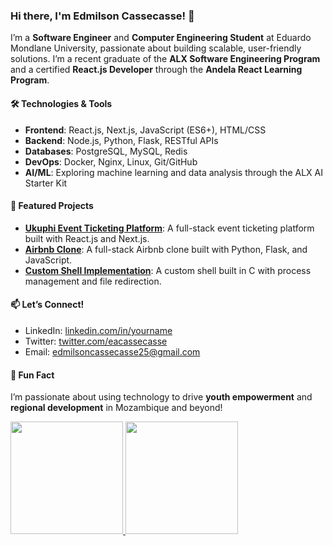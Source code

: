 ### Hi there, I'm Edmilson Cassecasse! 👋  

I’m a **Software Engineer** and **Computer Engineering Student** at Eduardo Mondlane University, passionate about building scalable, user-friendly solutions. I’m a recent graduate of the **ALX Software Engineering Program** and a certified **React.js Developer** through the **Andela React Learning Program**.  

#### 🛠️ Technologies & Tools  
- **Frontend**: React.js, Next.js, JavaScript (ES6+), HTML/CSS  
- **Backend**: Node.js, Python, Flask, RESTful APIs  
- **Databases**: PostgreSQL, MySQL, Redis  
- **DevOps**: Docker, Nginx, Linux, Git/GitHub  
- **AI/ML**: Exploring machine learning and data analysis through the ALX AI Starter Kit  

#### 🌟 Featured Projects  
- **[Ukuphi Event Ticketing Platform](https://github.com/eacassecasse/ukuphi-app)**: A full-stack event ticketing platform built with React.js and Next.js.  
- **[Airbnb Clone](https://github.com/yourusername/airbnb-clone)**: A full-stack Airbnb clone built with Python, Flask, and JavaScript.  
- **[Custom Shell Implementation](https://github.com/yourusername/custom-shell)**: A custom shell built in C with process management and file redirection.  

#### 📫 Let’s Connect!  
- LinkedIn: [linkedin.com/in/yourname](https://linkedin.com/in/yourname)  
- Twitter: [twitter.com/eacassecasse](https://twitter.com/eacassecasse)  
- Email: edmilsoncassecasse25@gmail.com  

#### 🚀 Fun Fact  
I’m passionate about using technology to drive **youth empowerment** and **regional development** in Mozambique and beyond!  

<div>
  <a href="https://www.github.com/eacassecasse/github-readme-stats">
    <img height="180em" src="https://github-readme-stats.vercel.app/api?username=eacassecasse&show_icons=true&theme=tokyonight"/>
    <img height="180em" src="https://github-readme-stats.vercel.app/api/top-langs/?username=eacassecasse&layout=compact&langs_count=8&theme=tokyonight"/>
  </a>
</div>

<div style="display: inline-block"><br/>

</div>
<!--
**eacassecasse/eacassecasse** is a ✨ _special_ ✨ repository because its `README.md` (this file) appears on your GitHub profile.

Here are some ideas to get you started:

- 🔭 I’m currently working on ...
- 🌱 I’m currently learning ...
- 👯 I’m looking to collaborate on ...
- 🤔 I’m looking for help with ...
- 💬 Ask me about ...
- 📫 How to reach me: ...
- 😄 Pronouns: ...
- ⚡ Fun fact: ...
-->

